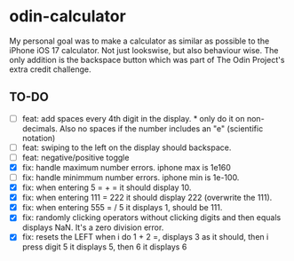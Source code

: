 # odin-calculator

My personal goal was to make a calculator as similar as possible to the iPhone iOS 17 calculator. Not just lookswise, but also behaviour wise. The only addition is the backspace button which was part of The Odin Project's extra credit challenge.

## TO-DO

- [ ] feat: add spaces every 4th digit in the display. \* only do it on non-decimals. Also no spaces if the number includes an "e" (scientific notation)
- [ ] feat: swiping to the left on the display should backspace.
- [ ] feat: negative/positive toggle
- [x] fix: handle maximum number errors. iphone max is 1e160
- [ ] fix: handle minimmum number errors. iphone min is 1e-100.
- [x] fix: when entering 5 = + = it should display 10.
- [x] fix: when entering 111 = 222 it should display 222 (overwrite the 111).
- [x] fix: when entering 555 = / 5 it displays 1, should be 111.
- [x] fix: randomly clicking operators without clicking digits and then equals displays NaN. It's a zero division error.
- [x] fix: resets the LEFT when i do 1 + 2 =, displays 3 as it should, then i press digit 5 it displays 5, then 6 it displays 6

